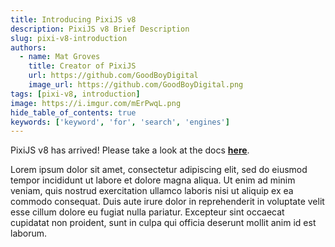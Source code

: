 ```yaml
---
title: Introducing PixiJS v8
description: PixiJS v8 Brief Description
slug: pixi-v8-introduction
authors:
  - name: Mat Groves
    title: Creator of PixiJS
    url: https://github.com/GoodBoyDigital
    image_url: https://github.com/GoodBoyDigital.png
tags: [pixi-v8, introduction]
image: https://i.imgur.com/mErPwqL.png
hide_table_of_contents: true
keywords: ['keyword', 'for', 'search', 'engines']
---
```


PixiJS v8 has arrived! Please take a look at the docs [**here**](https://v2-pixijs.com/guides).

<!--truncate-->

Lorem ipsum dolor sit amet, consectetur adipiscing elit, sed do eiusmod tempor incididunt ut labore et dolore magna aliqua. Ut enim ad minim veniam, quis nostrud exercitation ullamco laboris nisi ut aliquip ex ea commodo consequat. Duis aute irure dolor in reprehenderit in voluptate velit esse cillum dolore eu fugiat nulla pariatur. Excepteur sint occaecat cupidatat non proident, sunt in culpa qui officia deserunt mollit anim id est laborum.